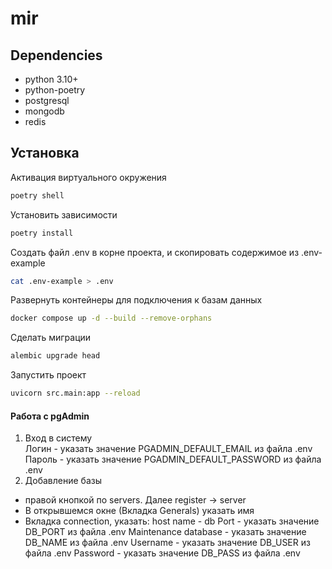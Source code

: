 # mir


## Dependencies
* python 3.10+
* python-poetry
* postgresql
* mongodb
* redis

## Установка   
Активация виртуального окружения
```sh
poetry shell
```
Установить зависимости
```sh
poetry install
```
Создать файл .env в корне проекта, и скопировать содержимое из .env-example
```sh
cat .env-example > .env
```
Развернуть контейнеры для подключения к базам данных 
```sh
docker compose up -d --build --remove-orphans
```
Сделать миграции
```sh
alembic upgrade head
```
Запустить проект
```sh
uvicorn src.main:app --reload
```

#### Работа с pgAdmin
1. Вход в систему  
Логин - указать значение PGADMIN_DEFAULT_EMAIL из файла .env
Пароль - указать значение PGADMIN_DEFAULT_PASSWORD из файла .env
2. Добавление базы
 - правой кнопкой по servers. Далее register -> server
 - В открывшемся окне (Вкладка Generals) указать имя
 - Вкладка connection, указать:
host name - db
Port - указать значение DB_PORT из файла .env
Maintenance database - указать значение DB_NAME из файла .env
Username - указать значение DB_USER из файла .env
Password - указать значение DB_PASS из файла .env
